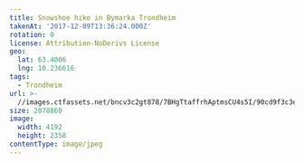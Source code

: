 ```yaml
---
title: Snowshoe hike in Bymarka Trondheim
takenAt: '2017-12-09T13:36:24.000Z'
rotation: 0
license: Attribution-NoDerivs License
geo:
  lat: 63.4006
  lng: 10.236616
tags:
  - Trondheim
url: >-
  //images.ctfassets.net/bncv3c2gt878/7BHgTtaffrhAptmsCU4s5I/90cd9f3c3e1e5c709b585cdd84ce1c0f/snowshoe-hike-in-bymarka-trondheim_38074992485_o
size: 2078860
image:
  width: 4192
  height: 2358
contentType: image/jpeg
---
```


